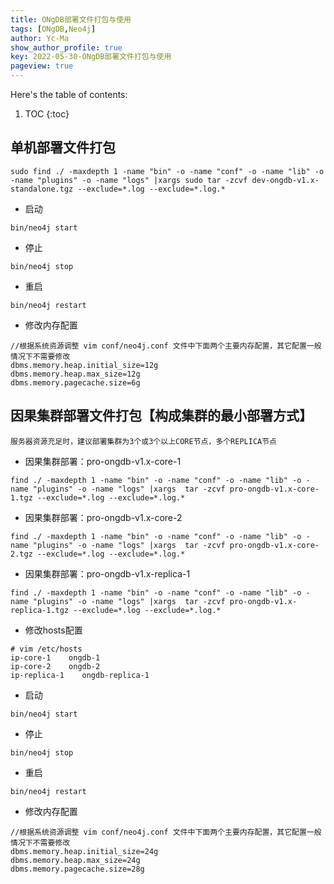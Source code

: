 ```yaml
---
title: ONgDB部署文件打包与使用
tags: [ONgDB,Neo4j]
author: Yc-Ma
show_author_profile: true
key: 2022-05-30-ONgDB部署文件打包与使用
pageview: true
---
```


Here's the table of contents:
1. TOC
{:toc}

## 单机部署文件打包
```
sudo find ./ -maxdepth 1 -name "bin" -o -name "conf" -o -name "lib" -o -name "plugins" -o -name "logs" |xargs sudo tar -zcvf dev-ongdb-v1.x-standalone.tgz --exclude=*.log --exclude=*.log.*
```
- 启动
```
bin/neo4j start
```

- 停止
```
bin/neo4j stop
```

- 重启
```
bin/neo4j restart
```

- 修改内存配置
```
//根据系统资源调整 vim conf/neo4j.conf 文件中下面两个主要内存配置，其它配置一般情况下不需要修改
dbms.memory.heap.initial_size=12g
dbms.memory.heap.max_size=12g
dbms.memory.pagecache.size=6g
```

## 因果集群部署文件打包【构成集群的最小部署方式】
```
服务器资源充足时，建议部署集群为3个或3个以上CORE节点，多个REPLICA节点
```

- 因果集群部署：pro-ongdb-v1.x-core-1
```
find ./ -maxdepth 1 -name "bin" -o -name "conf" -o -name "lib" -o -name "plugins" -o -name "logs" |xargs  tar -zcvf pro-ongdb-v1.x-core-1.tgz --exclude=*.log --exclude=*.log.*
```

- 因果集群部署：pro-ongdb-v1.x-core-2
```
find ./ -maxdepth 1 -name "bin" -o -name "conf" -o -name "lib" -o -name "plugins" -o -name "logs" |xargs  tar -zcvf pro-ongdb-v1.x-core-2.tgz --exclude=*.log --exclude=*.log.*
```

- 因果集群部署：pro-ongdb-v1.x-replica-1
```
find ./ -maxdepth 1 -name "bin" -o -name "conf" -o -name "lib" -o -name "plugins" -o -name "logs" |xargs  tar -zcvf pro-ongdb-v1.x-replica-1.tgz --exclude=*.log --exclude=*.log.*
```

- 修改hosts配置
```
# vim /etc/hosts
ip-core-1    ongdb-1
ip-core-2    ongdb-2
ip-replica-1    ongdb-replica-1
```

- 启动
```
bin/neo4j start
```

- 停止
```
bin/neo4j stop
```

- 重启
```
bin/neo4j restart
```

- 修改内存配置
```
//根据系统资源调整 vim conf/neo4j.conf 文件中下面两个主要内存配置，其它配置一般情况下不需要修改
dbms.memory.heap.initial_size=24g
dbms.memory.heap.max_size=24g
dbms.memory.pagecache.size=28g
```

